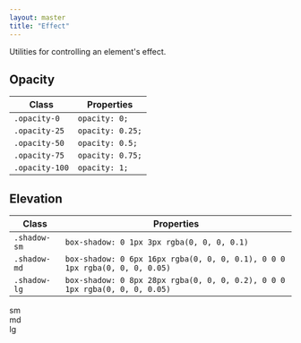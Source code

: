 ```yaml
---
layout: master
title: "Effect"
---
```


Utilities for controlling an element's effect.

## Opacity

<table class="table table--bordered">
  <thead>
    <tr>
      <th>Class</th>
      <th>Properties</th>
    </tr>
  </thead>
  <tbody>
    <tr>
      <td><code>.opacity-0</code></td>
      <td><code>opacity: 0;</code></td>
    </tr>
    <tr>
      <td><code>.opacity-25</code></td>
      <td><code>opacity: 0.25;</code></td>
    </tr>
    <tr>
      <td><code>.opacity-50</code></td>
      <td><code>opacity: 0.5;</code></td>
    </tr>
    <tr>
      <td><code>.opacity-75</code></td>
      <td><code>opacity: 0.75;</code></td>
    </tr>
    <tr>
      <td><code>.opacity-100</code></td>
      <td><code>opacity: 1;</code></td>
    </tr>
  </tbody>
</table>

## Elevation

<table class="table table--bordered">
  <thead>
    <tr>
      <th>Class</th>
      <th>Properties</th>
    </tr>
  </thead>
  <tbody>
    <tr>
      <td><code>.shadow-sm</code></td>
      <td><code>box-shadow: 0 1px 3px rgba(0, 0, 0, 0.1)</code></td>
    </tr>
    <tr>
      <td><code>.shadow-md</code></td>
      <td><code>box-shadow: 0 6px 16px rgba(0, 0, 0, 0.1), 0 0 0 1px rgba(0, 0, 0, 0.05)</code></td>
    </tr>
    <tr>
      <td><code>.shadow-lg</code></td>
      <td><code>box-shadow: 0 8px 28px rgba(0, 0, 0, 0.2), 0 0 0 1px rgba(0, 0, 0, 0.05)</code></td>
    </tr>
  </tbody>
</table>

<div class="bg-light py-9">
  <div class="level">
    <div class="level__item">
      <div class="rounded-md bg-white py-8 px-9 shadow-sm">sm</div>
    </div>
    <div class="level__item">
      <div class="rounded-md bg-white py-8 px-9 shadow-md">md</div>
    </div>
    <div class="level__item">
      <div class="rounded-md bg-white py-8 px-9 shadow-lg">lg</div>
    </div>
  </div>
</div>
